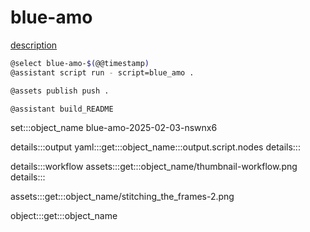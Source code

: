 # blue-amo

[description](../script/repository/blue_amo/metadata.yaml)

```bash
@select blue-amo-$(@@timestamp)
@assistant script run - script=blue_amo .

@assets publish push .

@assistant build_README
```

set:::object_name blue-amo-2025-02-03-nswnx6

details:::output
yaml:::get:::object_name:::output.script.nodes
details:::

details:::workflow
assets:::get:::object_name/thumbnail-workflow.png
details:::

assets:::get:::object_name/stitching_the_frames-2.png

object:::get:::object_name